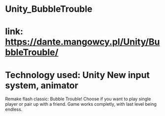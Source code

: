 # Unity_BubbleTrouble
# link: https://dante.mangowcy.pl/Unity/BubbleTrouble/
# Technology used: Unity New input system, animator
Remake flash classic: Bubble Trouble! Choose if you want to play single player or pair up with a friend. Game works completly, with last level being endless.
